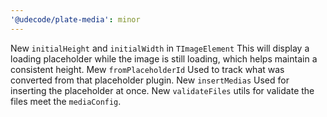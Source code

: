 ```yaml
---
'@udecode/plate-media': minor
---
```


New `initialHeight` and `initialWidth` in `TImageElement` This will display a loading placeholder while the image is still loading, which helps maintain a consistent height.
Mew `fromPlaceholderId` Used to track what was converted from that placeholder plugin.
New `insertMedias` Used for inserting the placeholder at once.
New `validateFiles` utils for validate the files meet the `mediaConfig`.
